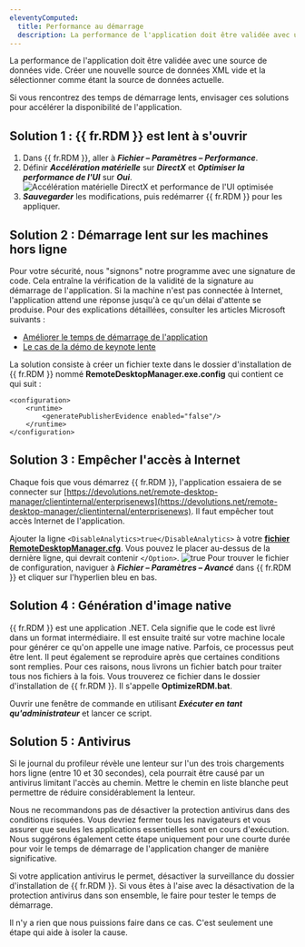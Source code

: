 ```yaml
---
eleventyComputed:
  title: Performance au démarrage
  description: La performance de l'application doit être validée avec une source de données vide. Créer une nouvelle source de données XML vide et la sélectionner comme étant la source de données actuelle.
---
```

La performance de l'application doit être validée avec une source de données vide. Créer une nouvelle source de données XML vide et la sélectionner comme étant la source de données actuelle.

Si vous rencontrez des temps de démarrage lents, envisager ces solutions pour accélérer la disponibilité de l'application.

## Solution 1 : {{ fr.RDM }} est lent à s'ouvrir

1. Dans {{ fr.RDM }}, aller à ***Fichier – Paramètres – Performance***.
1. Définir ***Accélération matérielle*** sur ***DirectX*** et ***Optimiser la performance de l'UI*** sur ***Oui***.
![Accélération matérielle DirectX et performance de l'UI optimisée](https://cdnweb.devolutions.net/docs/RDMW2046_2024_1.png)
1. ***Sauvegarder*** les modifications, puis redémarrer {{ fr.RDM }} pour les appliquer.

## Solution 2 : Démarrage lent sur les machines hors ligne

Pour votre sécurité, nous "signons" notre programme avec une signature de code. Cela entraîne la vérification de la validité de la signature au démarrage de l'application. Si la machine n'est pas connectée à Internet, l'application attend une réponse jusqu'à ce qu'un délai d'attente se produise. Pour des explications détaillées, consulter les articles Microsoft suivants :
* [Améliorer le temps de démarrage de l'application](https://learn.microsoft.com/en-us/archive/blogs/amolravande/improving-application-start-up-time-generatepublisherevidence-setting-in-machine-config)
* [Le cas de la démo de keynote lente](https://learn.microsoft.com/en-us/archive/blogs/markrussinovich/the-case-of-the-slow-keynote-demo)

La solution consiste à créer un fichier texte dans le dossier d'installation de {{ fr.RDM }} nommé **RemoteDesktopManager.exe.config** qui contient ce qui suit :

```
<configuration>
    <runtime>
        <generatePublisherEvidence enabled="false"/>
    </runtime>
</configuration>
```

## Solution 3 : Empêcher l'accès à Internet

Chaque fois que vous démarrez {{ fr.RDM }}, l'application essaiera de se connecter sur [https://devolutions.net/remote-desktop-manager/clientinternal/enterprisenews](https://devolutions.net/remote-desktop-manager/clientinternal/enterprisenews). Il faut empêcher tout accès Internet de l'application.

Ajouter la ligne `<DisableAnalytics>true</DisableAnalytics>` à votre [**fichier RemoteDesktopManager.cfg**](/rdm/windows/installation/client/configuration-file-location/). Vous pouvez le placer au-dessus de la dernière ligne, qui devrait contenir `</Option>`.
![<DisableAnalytics>true</DisableAnalytics>](https://cdnweb.devolutions.net/docs/INTERFACE2034.png)
Pour trouver le fichier de configuration, naviguer à ***Fichier – Paramètres – Avancé*** dans {{ fr.RDM }} et cliquer sur l'hyperlien bleu en bas.

## Solution 4 : Génération d'image native

{{ fr.RDM }} est une application .NET. Cela signifie que le code est livré dans un format intermédiaire. Il est ensuite traité sur votre machine locale pour générer ce qu'on appelle une image native. Parfois, ce processus peut être lent. Il peut également se reproduire après que certaines conditions sont remplies. Pour ces raisons, nous livrons un fichier batch pour traiter tous nos fichiers à la fois. Vous trouverez ce fichier dans le dossier d'installation de {{ fr.RDM }}. Il s'appelle **OptimizeRDM.bat**.

Ouvrir une fenêtre de commande en utilisant ***Exécuter en tant qu'administrateur*** et lancer ce script.

## Solution 5 : Antivirus

Si le journal du profileur révèle une lenteur sur l'un des trois chargements hors ligne (entre 10 et 30 secondes), cela pourrait être causé par un antivirus limitant l'accès au chemin. Mettre le chemin en liste blanche peut permettre de réduire considérablement la lenteur.

Nous ne recommandons pas de désactiver la protection antivirus dans des conditions risquées. Vous devriez fermer tous les navigateurs et vous assurer que seules les applications essentielles sont en cours d'exécution. Nous suggérons également cette étape uniquement pour une courte durée pour voir le temps de démarrage de l'application changer de manière significative.

Si votre application antivirus le permet, désactiver la surveillance du dossier d'installation de {{ fr.RDM }}. Si vous êtes à l'aise avec la désactivation de la protection antivirus dans son ensemble, le faire pour tester le temps de démarrage.

Il n'y a rien que nous puissions faire dans ce cas. C'est seulement une étape qui aide à isoler la cause.